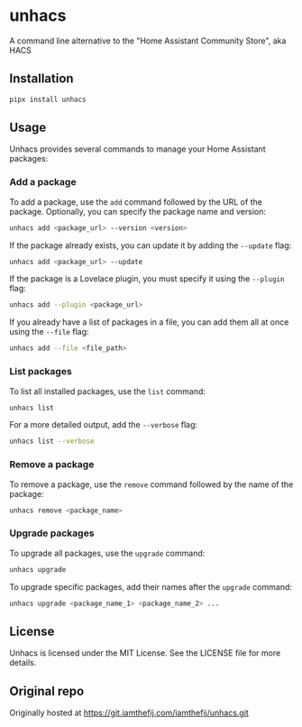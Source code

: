# unhacs

A command line alternative to the "Home Assistant Community Store", aka HACS

## Installation

```bash
pipx install unhacs
```

## Usage

Unhacs provides several commands to manage your Home Assistant packages:

### Add a package

To add a package, use the `add` command followed by the URL of the package. Optionally, you can specify the package name and version:

```bash
unhacs add <package_url> --version <version>
```

If the package already exists, you can update it by adding the `--update` flag:

```bash
unhacs add <package_url> --update
```

If the package is a Lovelace plugin, you must specify it using the `--plugin` flag:

```bash
unhacs add --plugin <package_url>
```

If you already have a list of packages in a file, you can add them all at once using the `--file` flag:

```bash
unhacs add --file <file_path>
```

### List packages

To list all installed packages, use the `list` command:

```bash
unhacs list
```

For a more detailed output, add the `--verbose` flag:

```bash
unhacs list --verbose
```

### Remove a package

To remove a package, use the `remove` command followed by the name of the package:

```bash
unhacs remove <package_name>
```

### Upgrade packages

To upgrade all packages, use the `upgrade` command:

```bash
unhacs upgrade
```

To upgrade specific packages, add their names after the `upgrade` command:

```bash
unhacs upgrade <package_name_1> <package_name_2> ...
```

## License

Unhacs is licensed under the MIT License. See the LICENSE file for more details.

## Original repo

Originally hosted at https://git.iamthefij.com/iamthefij/unhacs.git
